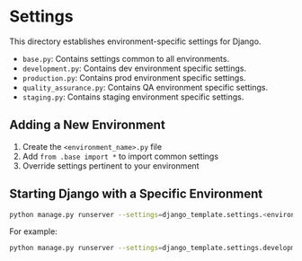 # Settings
This directory establishes environment-specific settings for Django.
* `base.py`: Contains settings common to all environments.
* `development.py`: Contains dev environment specific settings.
* `production.py`: Contains prod environment specific settings.
* `quality_assurance.py`: Contains QA environment specific settings.
* `staging.py`: Contains staging environment specific settings.

## Adding a New Environment
1. Create the `<environment_name>.py` file
2. Add `from .base import *` to import common settings
3. Override settings pertinent to your environment

## Starting Django with a Specific Environment
```bash
python manage.py runserver --settings=django_template.settings.<environment_name>
```
For example:
```bash
python manage.py runserver --settings=django_template.settings.development
```